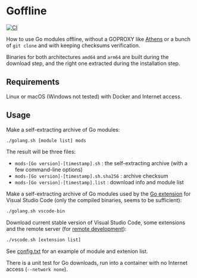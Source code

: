 # Goffline

[![CI](https://github.com/rene-d/goffline/actions/workflows/go_test.yml/badge.svg)](https://github.com/rene-d/goffline/actions/workflows/go_test.yml)

How to use Go modules offline, without a GOPROXY like [Athens](https://github.com/gomods/athens) or a bunch of `git clone` and with keeping checksums verification.

Binaries for both architectures `amd64` and `arm64` are built during the download step, and the right one extracted during the installation step.

## Requirements

Linux or macOS (Windows not tested) with Docker and Internet access.

## Usage

Make a self-extracting archive of Go modules:

```bash
./golang.sh [module list] mods
```

The result will be three files:

- `mods-[Go version]-[timestamp].sh` : the self-extracting archive (with a few command-line options)
- `mods-[Go version]-[timestamp].sh.sha256` : archive checksum
- `mods-[Go version]-[timestamp].list` : download info and module list

Make a self-extracting archive of Go modules used by the [Go extension](https://marketplace.visualstudio.com/items?itemName=golang.go) for Visual Studio Code (only the compiled binaries, seems to be sufficient):

```bash
./golang.sh vscode-bin
```

Download current stable version of Visual Studio Code, some extensions and the remote server (for [remote development](https://code.visualstudio.com/docs/remote/remote-overview)):

```bash
./vscode.sh [extension list]
```

See [config.txt](./config.txt) for an example of module and extenion list.

There is a unit test for Go downloads, run into a container with no Internet access (`--network none`).
